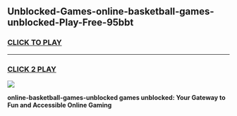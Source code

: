 
## Unblocked-Games-online-basketball-games-unblocked-Play-Free-95bbt
<h3>
<a href="https://premium76.site?title=online-basketball-games-unblocked&ref=10A">CLICK TO PLAY</a></h3>
<hr>

<h3>
<a href="https://premium76.site?title=online-basketball-games-unblocked&ref=10A">CLICK 2 PLAY</a>
  
</h3>

<a href="https://premium76.site?title=online-basketball-games-unblocked&ref=10A"><img src="https://clearcache.store/games.png"></a>


**online-basketball-games-unblocked games unblocked: Your Gateway to Fun and Accessible Online Gaming**

